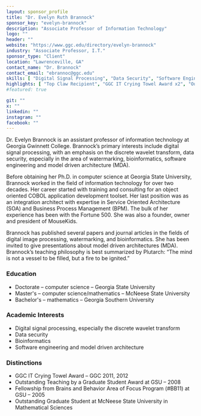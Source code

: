 ```yaml
---
layout: sponsor_profile
title: "Dr. Evelyn Ruth Brannock"
sponsor_key: "evelyn-brannock"
description: "Associate Professor of Information Technology"
logo: ""
header: ""
website: "https://www.ggc.edu/directory/evelyn-brannock"
industry: "Associate Professor, I.T."
sponsor_type: "Client"
location: "Lawrenceville, GA"
contact_name: "Dr. Brannock"
contact_email: "ebrannoc@ggc.edu"
skills: [ "Digital Signal Processing", "Data Security", "Software Engineering", "Model Driven Architecture" ]
highlights: [ "Top Claw Recipient", "GGC IT Crying Towel Award x2", "Outstanding Teaching, GSU", "Fellowship: Brains and Behavior, GSU", "Outstanding Graduate Student, McNeese State University" ]
#featured: true

git: ""
x: ""
linkedin: ""
instagram: ""
facebook: ""
---
```

Dr. Evelyn Brannock is an assistant professor of information technology at Georgia Gwinnett College. Brannock’s primary interests include digital signal processing, with an emphasis on the discrete wavelet transform, data security, especially in the area of watermarking, bioinformatics, software engineering and model driven architecture (MDA).

Before obtaining her Ph.D. in computer science at Georgia State University, Brannock worked in the field of information technology for over two decades. Her career started with training and consulting for an object oriented COBOL application development toolset. Her last position was as an integration architect with expertise in Service Oriented Architecture (SOA) and Business Process Management (BPM). The bulk of her experience has been with the Fortune 500. She was also a founder, owner and president of MouseKids.

Brannock has published several papers and journal articles in the fields of digital image processing, watermarking, and bioinformatics. She has been invited to give presentations about model driven architectures (MDA). Brannock’s teaching philosophy is best summarized by Plutarch: “The mind is not a vessel to be filled, but a fire to be ignited.”

### Education

- Doctorate – computer science – Georgia State University
- Master's – computer science/mathematics – McNeese State University
- Bachelor's – mathematics – Georgia Southern University

### Academic Interests

- Digital signal processing, especially the discrete wavelet transform
- Data security
- Bioinformatics
- Software engineering and model driven architecture

### Distinctions

- GGC IT Crying Towel Award – GGC 2011, 2012
- Outstanding Teaching by a Graduate Student Award at GSU – 2008
- Fellowship from Brains and Behavior Area of Focus Program (#BB11) at GSU – 2005
- Outstanding Graduate Student at McNeese State University in Mathematical Sciences
